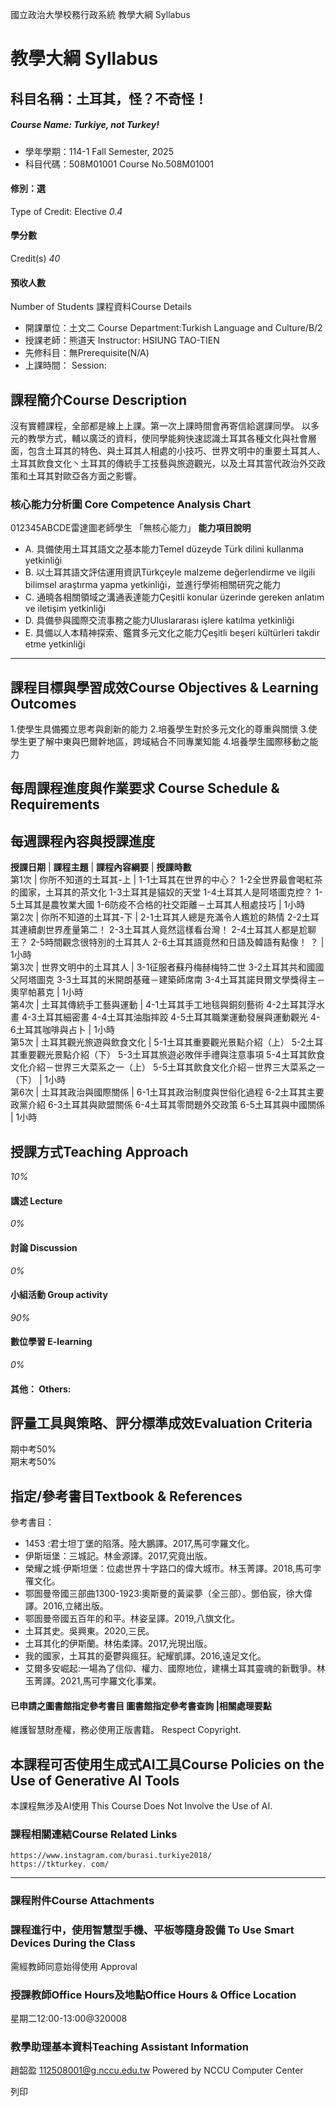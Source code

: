 國立政治大學校務行政系統 教學大綱 Syllabus
# 教學大綱 Syllabus
##  科目名稱：土耳其，怪？不奇怪！
#####  Course Name: Turkiye, not Turkey!
  * 學年學期：114-1 Fall Semester, 2025 
  * 科目代碼：508M01001 Course No.508M01001


#### 修別：選
Type of Credit: Elective 
_0.4_
#### 學分數
Credit(s)
_40_
#### 預收人數
Number of Students
課程資料Course Details
  * 開課單位：土文二 Course Department:Turkish Language and Culture/B/2 
  * 授課老師：熊道天 Instructor: HSIUNG TAO-TIEN 
  * 先修科目：無Prerequisite(N/A)
  * 上課時間： Session: 


##  課程簡介Course Description
沒有實體課程，全部都是線上上課。第一次上課時間會再寄信給選課同學。
以多元的教學方式，輔以廣泛的資料，使同學能夠快速認識土耳其各種文化與社會層面，包含土耳其的特色、與土耳其人相處的小技巧、世界文明中的重要土耳其人、土耳其飲食文化丶土耳其的傳統手工技藝與旅遊觀光，以及土耳其當代政治外交政策和土耳其對歐亞各方面之影響。
###  核心能力分析圖 Core Competence Analysis Chart
012345ABCDE雷達圖老師學生
「無核心能力」 
**能力項目說明**
  * A. 具備使用土耳其語文之基本能力Temel düzeyde Türk dilini kullanma yetkinliği
  * B. 以土耳其語文評估運用資訊Türkçeyle malzeme değerlendirme ve ilgili bilimsel araştırma yapma yetkinliği，並進行學術相關研究之能力
  * C. 通曉各相關領域之溝通表達能力Çeşitli konular üzerinde gereken anlatım ve iletişim yetkinliği
  * D. 具備參與國際交流事務之能力Uluslararası işlere katılma yetkinliği
  * E. 具備以人本精神探索、鑑賞多元文化之能力Çeşitli beşeri kültürleri takdir etme yetkinliği


* * *
##  課程目標與學習成效Course Objectives & Learning Outcomes 
1.使學生具備獨立思考與創新的能力
2.培養學生對於多元文化的尊重與關懷
3.使學生更了解中東與巴爾幹地區，跨域結合不同專業知能
4.培養學生國際移動之能力
##  每周課程進度與作業要求 Course Schedule & Requirements
**每週課程內容與授課進度**  
---  
**授課日期** | **課程主題** | **課程內容綱要** | **授課時數**  
第1次 | 你所不知道的土耳其-上 |  1-1土耳其在世界的中心？ 1-2全世界最會喝紅茶的國家，土耳其的茶文化 1-3土耳其是貓奴的天堂 1-4土耳其人是阿塔圖克控？ 1-5土耳其是農牧業大國 1-6防疫不合格的社交距離－土耳其人租處技巧 | 1小時  
第2次 | 你所不知道的土耳其-下 |  2-1土耳其人總是充滿令人尷尬的熱情 2-2土耳其連續劇世界產量第二！ 2-3土耳其人竟然這樣看台灣！ 2-4土耳其人都是尬聊王？ 2-5時間觀念很特別的土耳其人 2-6土耳其語竟然和日語及韓語有點像！ ？ | 1小時  
第3次 | 世界文明中的土耳其人 |  3-1征服者蘇丹梅赫梅特二世 3-2土耳其共和國國父阿塔圖克 3-3土耳其的米開朗基薙－建築師席南 3-4土耳其諾貝爾文學獎得主－奧罕帕慕克 | 1小時  
第4次 | 土耳其傳統手工藝與運動 |  4-1土耳其手工地毯與銅刻藝術 4-2土耳其浮水畫 4-3土耳其細密畫 4-4土耳其油脂摔跤 4-5土耳其職業運動發展與運動觀光 4-6土耳其咖啡與占卜 | 1小時  
第5次 | 土耳其觀光旅遊與飲食文化 |  5-1土耳其重要觀光景點介紹（上） 5-2土耳其重要觀光景點介紹（下） 5-3土耳其旅遊必敗伴手禮與注意事項 5-4土耳其飲食文化介紹－世界三大菜系之一（上） 5-5土耳其飲食文化介紹－世界三大菜系之一（下） | 1小時  
第6次 | 土耳其政治與國際關係 |  6-1土耳其政治制度與世俗化過程 6-2土耳其主要政黨介紹 6-3土耳其與歐盟關係 6-4土耳其零問題外交政策 6-5土耳其與中國關係 | 1小時  
##  授課方式Teaching Approach
_10%_
####  講述 Lecture
_0%_
####  討論 Discussion
_0%_
####  小組活動 Group activity
_90%_
####  數位學習 E-learning
_0%_
####  其他： Others:
##  評量工具與策略、評分標準成效Evaluation Criteria
期中考50%  
期末考50%  

##  指定/參考書目Textbook & References
參考書目：
  * 1453 :君士坦丁堡的陷落。陸大鵬譯。2017,馬可孛羅文化。
  * 伊斯垣堡：三城記。林金源譯。2017,究竟出版。
  * 榮耀之城·伊斯坦堡：位處世界十字路口的偉大城市。林玉菁譯。2018,馬可孛罹文化。
  * 鄂圄曼帝國三部曲1300-1923:奧斯曼的黃粱夢（全三部）。鄧伯宸，徐大偉譯。2016,立緒出版。
  * 鄂圄曼帝國五百年的和平。林姿呈譯。2019,八旗文化。
  * 土耳其史。吳興東。2020,三民。 
  * 土耳其化的伊斯蘭。林佑柔譯。2017,光現出版。 
  * 我的國家，土耳其的憂鬱與瘋狂。紀耀凱譯。2016,遠足文化。
  * 艾爾多安崛起:一場為了信仰、權力、國際地位，建構土耳其靈魂的新戰爭。林玉菁譯。2021,馬可孛羅文化事業。 


####  已申請之圖書館指定參考書目  圖書館指定參考書查詢 |相關處理要點
維護智慧財產權，務必使用正版書籍。 Respect Copyright.
##  本課程可否使用生成式AI工具Course Policies on the Use of Generative AI Tools
本課程無涉及AI使用 This Course Does Not Involve the Use of AI.
###  課程相關連結Course Related Links
```
https://www.instagram.com/burasi.turkiye2018/ 
https://tkturkey. com/ 
```

* * *
###  課程附件Course Attachments
###  課程進行中，使用智慧型手機、平板等隨身設備 To Use Smart Devices During the Class
需經教師同意始得使用  Approval
###  授課教師Office Hours及地點Office Hours & Office Location
星期二12:00-13:00@320008
###  教學助理基本資料Teaching Assistant Information
趙韶盈 112508001@g.nccu.edu.tw
Powered by NCCU Computer Center
  
列印
